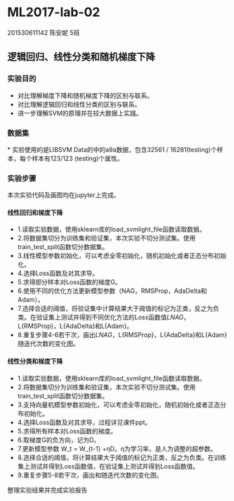 # ML2017-lab-02
201530611142 陈安妮 5班   

## 逻辑回归、线性分类和随机梯度下降  

### 实验目的   

* 对比理解梯度下降和随机梯度下降的区别与联系。      
* 对比理解逻辑回归和线性分类的区别与联系。        
* 进一步理解SVM的原理并在较大数据上实践。        
### 数据集    
* 实验使用的是LIBSVM Data的中的a9a数据，包含32561 / 16281(testing)个样本，每个样本有123/123 (testing)个属性。    
### 实验步骤
  本次实验代码及画图均在jupyter上完成。      
#### 线性回归和梯度下降

* 1.读取实验数据，使用sklearn库的load_svmlight_file函数读取数据。       
* 2.将数据集切分为训练集和验证集，本次实验不切分测试集。使用train_test_split函数切分数据集。        
* 3.线性模型参数初始化，可以考虑全零初始化，随机初始化或者正态分布初始化。       
* 4.选择Loss函数及对其求导。      
* 5.求得部分样本对Loss函数的梯度G。       
* 6.使用不同的优化方法更新模型参数（NAG，RMSProp，AdaDelta和Adam）。     
* 7.选择合适的阈值，将验证集中计算结果大于阈值的标记为正类，反之为负类。在验证集上测试并得到不同优化方法的Loss函数值$L{NAG}$，L{RMSProp}，L{AdaDelta}和L{Adam}。      
* 8.重复步骤4-6若干次，画出$L{NAG}$，L{RMSProp}，L{AdaDelta}和L{Adam}随迭代次数的变化图。          

#### 线性分类和梯度下降

* 1.读取实验数据，使用sklearn库的load_svmlight_file函数读取数据。    
* 2.将数据集切分为训练集和验证集，本次实验不切分测试集。使用train_test_split函数切分数据集。     
* 3.支持向量机模型参数初始化，可以考虑全零初始化，随机初始化或者正态分布初始化。    
* 4.选择Loss函数及对其求导，过程详见课件ppt。    
* 5.求得所有样本对Loss函数的梯度。    
* 6.取梯度G的负方向，记为D。    
* 7.更新模型参数 W_t = W_{t-1} +ηD。η为学习率，是人为调整的超参数。   
* 8.选择合适的阈值，将计算结果大于阈值的标记为正类，反之为负类。在训练集上测试并得到Loss函数值，在验证集上测试并得到Loss函数值。   
* 9.重复步骤5-8若干次，画出和随迭代次数的变化图。    

整理实验结果并完成实验报告   
